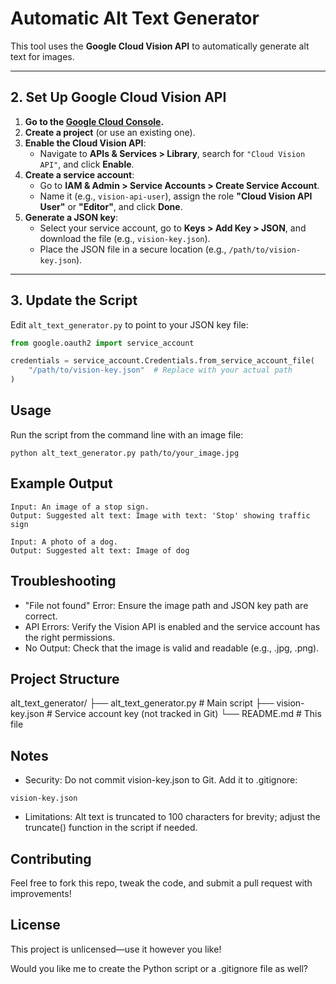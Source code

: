 # Automatic Alt Text Generator

This tool uses the **Google Cloud Vision API** to automatically generate alt text for images.

---

## 2. Set Up Google Cloud Vision API

1. **Go to the [Google Cloud Console](https://console.cloud.google.com/).**
2. **Create a project** (or use an existing one).
3. **Enable the Cloud Vision API**:
   - Navigate to **APIs & Services > Library**, search for `"Cloud Vision API"`, and click **Enable**.
4. **Create a service account**:
   - Go to **IAM & Admin > Service Accounts > Create Service Account**.
   - Name it (e.g., `vision-api-user`), assign the role **"Cloud Vision API User"** or **"Editor"**, and click **Done**.
5. **Generate a JSON key**:
   - Select your service account, go to **Keys > Add Key > JSON**, and download the file (e.g., `vision-key.json`).
   - Place the JSON file in a secure location (e.g., `/path/to/vision-key.json`).

---

## 3. Update the Script

Edit `alt_text_generator.py` to point to your JSON key file:

```python
from google.oauth2 import service_account

credentials = service_account.Credentials.from_service_account_file(
    "/path/to/vision-key.json"  # Replace with your actual path
)
```
## Usage

Run the script from the command line with an image file:
```
python alt_text_generator.py path/to/your_image.jpg
```
## Example Output

```
Input: An image of a stop sign.
Output: Suggested alt text: Image with text: 'Stop' showing traffic sign

Input: A photo of a dog.
Output: Suggested alt text: Image of dog
```
## Troubleshooting

- "File not found" Error: Ensure the image path and JSON key path are correct.
- API Errors: Verify the Vision API is enabled and the service account has the right permissions.
- No Output: Check that the image is valid and readable (e.g., .jpg, .png).

## Project Structure

alt_text_generator/
├── alt_text_generator.py  # Main script
├── vision-key.json        # Service account key (not tracked in Git)
└── README.md              # This file


## Notes

- Security: Do not commit vision-key.json to Git. Add it to .gitignore:


```
vision-key.json
```
- Limitations: Alt text is truncated to 100 characters for brevity; adjust the truncate() function in the script if needed.


## Contributing

Feel free to fork this repo, tweak the code, and submit a pull request with improvements!
## License

This project is unlicensed—use it however you like!

Would you like me to create the Python script or a .gitignore file as well?
